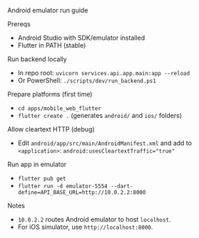 Android emulator run guide

Prereqs
- Android Studio with SDK/emulator installed
- Flutter in PATH (stable)

Run backend locally
- In repo root: `uvicorn services.api.app.main:app --reload`
- Or PowerShell: `./scripts/dev/run_backend.ps1`

Prepare platforms (first time)
- `cd apps/mobile_web_flutter`
- `flutter create .`  (generates `android/` and `ios/` folders)

Allow cleartext HTTP (debug)
- Edit `android/app/src/main/AndroidManifest.xml` and add to `<application>`:
  `android:usesCleartextTraffic="true"`

Run app in emulator
- `flutter pub get`
- `flutter run -d emulator-5554 --dart-define=API_BASE_URL=http://10.0.2.2:8000`

Notes
- `10.0.2.2` routes Android emulator to host `localhost`.
- For iOS simulator, use `http://localhost:8000`.


